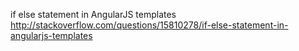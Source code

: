 if else statement in AngularJS templates
http://stackoverflow.com/questions/15810278/if-else-statement-in-angularjs-templates